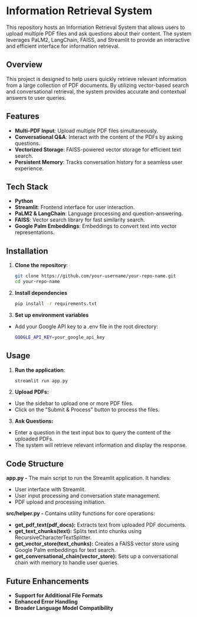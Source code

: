 # Information Retrieval System

This repository hosts an Information Retrieval System that allows users to upload multiple PDF files and ask questions about their content. The system leverages PaLM2, LangChain, FAISS, and Streamlit to provide an interactive and efficient interface for information retrieval.

## Overview

This project is designed to help users quickly retrieve relevant information from a large collection of PDF documents. By utilizing vector-based search and conversational retrieval, the system provides accurate and contextual answers to user queries.

## Features

- **Multi-PDF Input**: Upload multiple PDF files simultaneously.
- **Conversational Q&A**: Interact with the content of the PDFs by asking questions.
- **Vectorized Storage**: FAISS-powered vector storage for efficient text search.
- **Persistent Memory**: Tracks conversation history for a seamless user experience.

## Tech Stack

- **Python**
- **Streamlit**: Frontend interface for user interaction.
- **PaLM2 & LangChain**: Language processing and question-answering.
- **FAISS**: Vector search library for fast similarity search.
- **Google Palm Embeddings**: Embeddings to convert text into vector representations.

## Installation

1. **Clone the repository**:
   ```bash
   git clone https://github.com/your-username/your-repo-name.git
   cd your-repo-name
   ```

2. **Install dependencies**
   ```bash
   pip install -r requirements.txt
   ```

3. **Set up environment variables**
- Add your Google API key to a .env file in the root directory:
   ```bash
   GOOGLE_API_KEY=your_google_api_key
   ```

## Usage

1. **Run the application**:
   ```bash
   streamlit run app.py
   ```
2. **Upload PDFs:**
- Use the sidebar to upload one or more PDF files.
- Click on the "Submit & Process" button to process the files.

3. **Ask Questions:**
- Enter a question in the text input box to query the content of the uploaded PDFs.
- The system will retrieve relevant information and display the response.

## Code Structure

**app.py -**
The main script to run the Streamlit application. It handles:
- User interface with Streamlit.
- User input processing and conversation state management.
- PDF upload and processing initiation.

**src/helper.py -**
Contains utility functions for core operations:
- **get_pdf_text(pdf_docs):** Extracts text from uploaded PDF documents.
- **get_text_chunks(text):** Splits text into chunks using RecursiveCharacterTextSplitter.
- **get_vector_store(text_chunks):** Creates a FAISS vector store using Google Palm embeddings for text search.
- **get_conversational_chain(vector_store):** Sets up a conversational chain with memory to handle user queries.

## Future Enhancements

- **Support for Additional File Formats**
- **Enhanced Error Handling**
- **Broader Language Model Compatibility**
